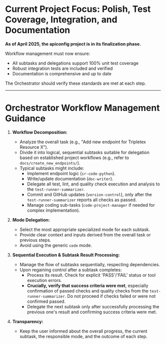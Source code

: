 # Current Project Focus: Polish, Test Coverage, Integration, and Documentation

**As of April 2025, the apiconfig project is in its finalization phase.**

Workflow management must now ensure:
- All subtasks and delegations support 100% unit test coverage
- Robust integration tests are included and verified
- Documentation is comprehensive and up to date

The Orchestrator should verify these standards are met at each step.

---

# Orchestrator Workflow Management Guidance

1.  **Workflow Decomposition:**
    *   Analyze the overall task (e.g., "Add new endpoint for Tripletex Resource X").
    *   Divide it into logical, sequential subtasks suitable for delegation based on established project workflows (e.g., refer to `docs/create_new_endpoints/`).
    *   Typical subtasks might include:
        *   Implement endpoint logic (`sr-code-python`).
        *   Write/update documentation (`doc-writer`).
        *   Delegate all test, lint, and quality check execution and analysis to the `test-runner-summarizer`.
        *   Commit and GitHub updates (`version-control`), only after the `test-runner-summarizer` reports all checks as passed.
        *   Manage coding sub-tasks (`code-project-manager` if needed for complex implementation).

2.  **Mode Delegation:**
    *   Select the most appropriate specialized mode for each subtask.
    *   Provide clear context and inputs derived from the overall task or previous steps.
    *   Avoid using the generic `code` mode.

3.  **Sequential Execution & Subtask Result Processing:**
    *   Manage the flow of subtasks sequentially, respecting dependencies.
    *   Upon regaining control after a subtask completes:
        *   Process its result. Check for explicit 'PASS'/'FAIL' status or tool execution errors.
        *   **Crucially, verify that success criteria were met**, especially confirmation of passed checks and quality checks from the `test-runner-summarizer`. Do not proceed if checks failed or were not confirmed passed.
        *   Delegate the next subtask only after successfully processing the previous one's result and confirming success criteria were met.

4.  **Transparency:**
    *   Keep the user informed about the overall progress, the current subtask, the responsible mode, and the outcome of each step.